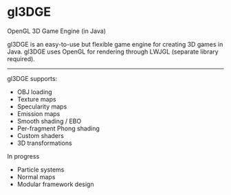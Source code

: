 # gl3DGE
OpenGL 3D Game Engine (in Java)

gl3DGE is an easy-to-use but flexible game engine for creating 3D games in Java.
gl3DGE uses OpenGL for rendering through LWJGL (separate library required).

********

gl3DGE supports:
* OBJ loading
* Texture maps
* Specularity maps
* Emission maps
* Smooth shading / EBO
* Per-fragment Phong shading
* Custom shaders
* 3D transformations

In progress
* Particle systems
* Normal maps
* Modular framework design
